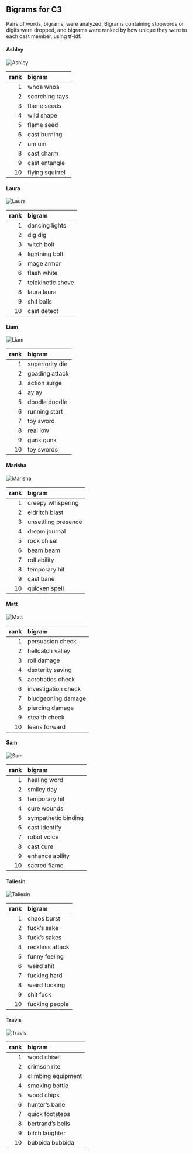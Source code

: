 
## Bigrams for C3

Pairs of words, bigrams, were analyzed. Bigrams containing stopwords or
digits were dropped, and bigrams were ranked by how unique they were to
each cast member, using tf-idf.

#### Ashley

![Ashley](../plots/bigramClouds/C3/C3ASHLEY.png)

| rank | bigram          |
| ---: | :-------------- |
|    1 | whoa whoa       |
|    2 | scorching rays  |
|    3 | flame seeds     |
|    4 | wild shape      |
|    5 | flame seed      |
|    6 | cast burning    |
|    7 | um um           |
|    8 | cast charm      |
|    9 | cast entangle   |
|   10 | flying squirrel |

#### Laura

![Laura](../plots/bigramClouds/C3/C3LAURA.png)

| rank | bigram            |
| ---: | :---------------- |
|    1 | dancing lights    |
|    2 | dig dig           |
|    3 | witch bolt        |
|    4 | lightning bolt    |
|    5 | mage armor        |
|    6 | flash white       |
|    7 | telekinetic shove |
|    8 | laura laura       |
|    9 | shit balls        |
|   10 | cast detect       |

#### Liam

![Liam](../plots/bigramClouds/C3/C3LIAM.png)

| rank | bigram          |
| ---: | :-------------- |
|    1 | superiority die |
|    2 | goading attack  |
|    3 | action surge    |
|    4 | ay ay           |
|    5 | doodle doodle   |
|    6 | running start   |
|    7 | toy sword       |
|    8 | real low        |
|    9 | gunk gunk       |
|   10 | toy swords      |

#### Marisha

![Marisha](../plots/bigramClouds/C3/C3MARISHA.png)

| rank | bigram              |
| ---: | :------------------ |
|    1 | creepy whispering   |
|    2 | eldritch blast      |
|    3 | unsettling presence |
|    4 | dream journal       |
|    5 | rock chisel         |
|    6 | beam beam           |
|    7 | roll ability        |
|    8 | temporary hit       |
|    9 | cast bane           |
|   10 | quicken spell       |

#### Matt

![Matt](../plots/bigramClouds/C3/C3MATT.png)

| rank | bigram              |
| ---: | :------------------ |
|    1 | persuasion check    |
|    2 | hellcatch valley    |
|    3 | roll damage         |
|    4 | dexterity saving    |
|    5 | acrobatics check    |
|    6 | investigation check |
|    7 | bludgeoning damage  |
|    8 | piercing damage     |
|    9 | stealth check       |
|   10 | leans forward       |

#### Sam

![Sam](../plots/bigramClouds/C3/C3SAM.png)

| rank | bigram              |
| ---: | :------------------ |
|    1 | healing word        |
|    2 | smiley day          |
|    3 | temporary hit       |
|    4 | cure wounds         |
|    5 | sympathetic binding |
|    6 | cast identify       |
|    7 | robot voice         |
|    8 | cast cure           |
|    9 | enhance ability     |
|   10 | sacred flame        |

#### Taliesin

![Taliesin](../plots/bigramClouds/C3/C3TALIESIN.png)

| rank | bigram          |
| ---: | :-------------- |
|    1 | chaos burst     |
|    2 | fuck’s sake     |
|    3 | fuck’s sakes    |
|    4 | reckless attack |
|    5 | funny feeling   |
|    6 | weird shit      |
|    7 | fucking hard    |
|    8 | weird fucking   |
|    9 | shit fuck       |
|   10 | fucking people  |

#### Travis

![Travis](../plots/bigramClouds/C3/C3TRAVIS.png)

| rank | bigram             |
| ---: | :----------------- |
|    1 | wood chisel        |
|    2 | crimson rite       |
|    3 | climbing equipment |
|    4 | smoking bottle     |
|    5 | wood chips         |
|    6 | hunter’s bane      |
|    7 | quick footsteps    |
|    8 | bertrand’s bells   |
|    9 | bitch laughter     |
|   10 | bubbida bubbida    |
